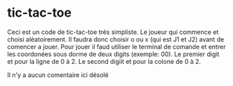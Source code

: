 # tic-tac-toe
Ceci est un code de tic-tac-toe trés simpliste.
Le joueur qui commence et choisi aléatoirement. Il faudra donc choisir o ou x (qui est J1 et J2) avant de comencer a jouer.
Pour jouer il faud utiliser le terminal de comande et entrer les coordonées sous dorme de deux digits (exemple: 00).
Le premier digit et pour la ligne de 0 à 2.
Le second digiit et pour la colone de 0 à 2.

Il n'y a aucun comentaire ici désolé
